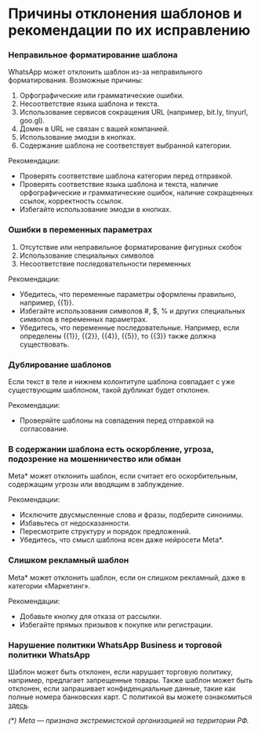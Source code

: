 # Причины отклонения шаблонов и рекомендации по их исправлению

### Неправильное форматирование шаблона

WhatsApp может отклонить шаблон из-за неправильного форматирования. Возможные причины:

1. Орфографические или грамматические ошибки.
2. Несоответствие языка шаблона и текста.
3. Использование сервисов сокращения URL (например, bit.ly, tinyurl, goo.gl).
4. Домен в URL не связан с вашей компанией.
5. Использование эмодзи в кнопках.
6. Содержание шаблона не соответствует выбранной категории.

Рекомендации:

* Проверять соответствие шаблона категории перед отправкой.
* Проверять соответствие языка шаблона и текста, наличие орфографические и грамматические ошибок, наличие сокращенных ссылок, корректность ссылок.
* Избегайте использование эмодзи в кнопках.&#x20;

### Ошибки в переменных параметрах

1. Отсутствие или неправильное форматирование фигурных скобок
2. Использование специальных символов
3. Несоответствие последовательности переменных

Рекомендации:

* Убедитесь, что переменные параметры оформлены правильно, например, \{{1\}}.
* Избегайте использования символов #, $, % и других специальных символов в переменных параметрах.
* Убедитесь, что переменные последовательные. Например, если определены \{{1\}}, \{{2\}}, \{{4\}}, \{{5\}}, то \{{3\}} также должна существовать.

### Дублирование шаблонов

Если текст в теле и нижнем колонтитуле шаблона совпадает с уже существующим шаблоном, такой дубликат будет отклонен.

Рекомендации:

* Проверяйте шаблоны на совпадения перед отправкой на согласование.

### В содержании шаблона есть оскорбление, угроза, подозрение на мошенничество или обман

Meta\* может отклонить шаблон, если считает его оскорбительным, содержащим угрозы или вводящим в  заблуждение.&#x20;

Рекомендации:

* Исключите двусмысленные слова и фразы, подберите синонимы.
* Избавьтесь от недосказанности.
* Пересмотрите структуру и порядок предложений.
* Убедитесь, что смысл шаблона ясен даже нейросети Meta\*.

### Слишком рекламный шаблон

Meta\* может отклонить шаблон, если он слишком рекламный, даже в категории «Маркетинг».

Рекомендации:

* Добавьте кнопку для отказа от рассылки.
* Избегайте прямых призывов к покупке или регистрации.

### Нарушение политики WhatsApp Business и торговой политики WhatsApp

Шаблон может быть отклонен, если нарушает торговую политику, например, предлагает запрещенные товары. Также шаблон может быть отклонен, если запрашивает конфиденциальные данные, такие как полные номера банковских карт. С политикой вы можете ознакомиться [здесь](https://business.whatsapp.com/policy).



_(\*) Meta — признана экстремистской организацией на территории РФ._
